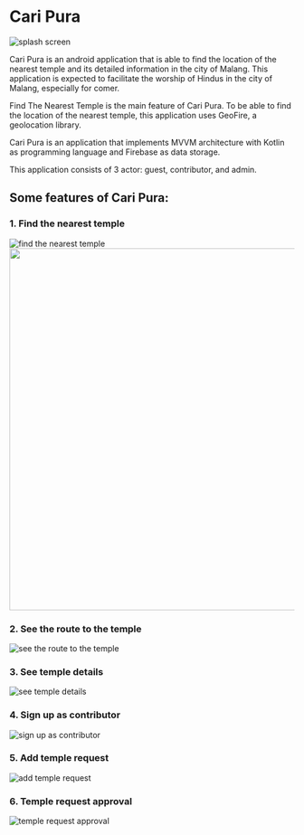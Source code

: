 # Cari Pura

![splash screen](https://user-images.githubusercontent.com/48062932/92004204-84e7e280-ed74-11ea-890c-6a0948fef27f.png)

Cari Pura is an android application that is able to find the location of the nearest temple and its detailed information in the city of Malang. This application is expected to facilitate the worship of Hindus in the city of Malang, especially for comer.

Find The Nearest Temple is the main feature of Cari Pura. To be able to find the location of the nearest temple, this application uses GeoFire, a geolocation library.

Cari Pura is an application that implements MVVM architecture with Kotlin as programming language and Firebase as data storage.

This application consists of 3 actor: guest, contributor, and admin.

## Some features of Cari Pura:
### 1. Find the nearest temple

![find the nearest temple](https://user-images.githubusercontent.com/48062932/92002773-d000f600-ed72-11ea-8bb6-7bba9b4f5b0c.png)
<img src="https://user-images.githubusercontent.com/48062932/92002773-d000f600-ed72-11ea-8bb6-7bba9b4f5b0c.png" width="640">

### 2. See the route to the temple

![see the route to the temple](https://user-images.githubusercontent.com/48062932/92002845-e4dd8980-ed72-11ea-93fe-54fccff80d5b.png)

### 3. See temple details

![see temple details](https://user-images.githubusercontent.com/48062932/92002902-f6bf2c80-ed72-11ea-926f-db563d501224.png)

### 4. Sign up as contributor

![sign up as contributor](https://user-images.githubusercontent.com/48062932/92002977-0c345680-ed73-11ea-96ed-99131e288c52.png)

### 5. Add temple request

![add temple request](https://user-images.githubusercontent.com/48062932/92003054-23734400-ed73-11ea-88a2-99ea3ec8abbb.png)

### 6. Temple request approval

![temple request approval](https://user-images.githubusercontent.com/48062932/92003303-73eaa180-ed73-11ea-932c-23e3b62e6911.png)
